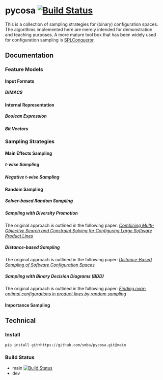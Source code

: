 # pycosa [![Build Status](https://travis-ci.org/smba/pycosa.svg?branch=main)](https://travis-ci.org/smba/pycosa)
This is a collection of sampling strategies for (binary) configuration spaces. The algorithms implemented here are merely intended for demonstration and teaching purposes. A more mature tool box that has been widely used for configuration sampling is [SPLConqueror](https://github.com/se-sic/SPLConqueror).
## Documentation
### Feature Models

#### Input Formats
##### DIMACS
#### Internal Representation
##### Boolean Expression
##### Bit Vectors

### Sampling Strategies
#### Main Effects Sampling
##### t-wise Sampling
##### Negative t-wise Sampling

#### Random Sampling
##### Solver-based Random Sampling
##### Sampling with Diversity Promotion
The original approach is outlined in the following paper: [_Combining Multi-Objective Search and Constraint Solving for Configuring Large Software Product Lines_](https://doi.org/10.1109/ICSE.2015.69)
##### Distance-based Sampling
The original approach is outlined in the following paper: [_Distance-Based Sampling of Software Configuration Spaces_](https://doi.org/10.1109/ICSE.2015.69)

##### Sampling with Binary Decision Diagrams (BDD)
The original approach is outlined in the following paper: [_Finding near-optimal configurations in product lines by random sampling_](https://doi.org/10.1145/3106237.3106273)

#### Importance Sampling

## Technical
### Install
```
pip install git+https://github.com/smba/pycosa.git@main
```

### Build Status
* main [![Build Status](https://travis-ci.org/smba/pycosa.svg?branch=main)](https://travis-ci.org/smba/pycosa)
* dev
